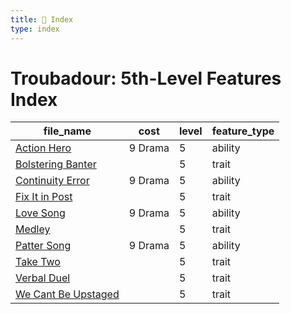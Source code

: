 ```yaml
---
title: 📑 Index
type: index
---
```


# Troubadour: 5th-Level Features Index

| file_name                                           | cost    | level | feature_type |
| --------------------------------------------------- | ------- | ----- | ------------ |
| [Action Hero](../Action%20Hero)                     | 9 Drama | 5     | ability      |
| [Bolstering Banter](../Bolstering%20Banter)         |         | 5     | trait        |
| [Continuity Error](../Continuity%20Error)           | 9 Drama | 5     | ability      |
| [Fix It in Post](../Fix%20It%20in%20Post)           |         | 5     | trait        |
| [Love Song](../Love%20Song)                         | 9 Drama | 5     | ability      |
| [Medley](../Medley)                                 |         | 5     | trait        |
| [Patter Song](../Patter%20Song)                     | 9 Drama | 5     | ability      |
| [Take Two](../Take%20Two)                           |         | 5     | trait        |
| [Verbal Duel](../Verbal%20Duel)                     |         | 5     | trait        |
| [We Cant Be Upstaged](../We%20Cant%20Be%20Upstaged) |         | 5     | trait        |
